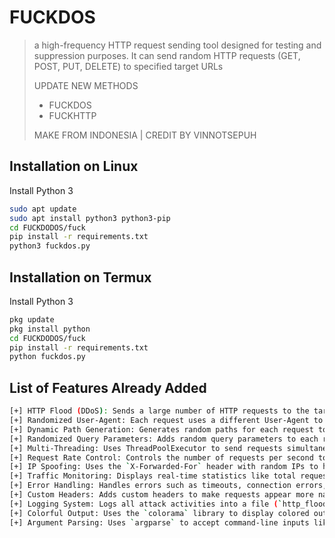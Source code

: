 # FUCKDOS

> a high-frequency HTTP request sending tool designed for testing and suppression purposes. It can send random HTTP requests (GET, POST, PUT, DELETE) to specified target URLs
>
> UPDATE NEW METHODS
> - FUCKDOS
> - FUCKHTTP
>
> MAKE FROM INDONESIA | CREDIT BY VINNOTSEPUH


## Installation on Linux 

Install Python 3

```bash
sudo apt update
sudo apt install python3 python3-pip
cd FUCKDODOS/fuck
pip install -r requirements.txt
python3 fuckdos.py
```

## Installation on Termux

Install Python 3

```bash
pkg update
pkg install python
cd FUCKDODOS/fuck
pip install -r requirements.txt
python fuckdos.py
```

## List of Features Already Added
```bash
[+] HTTP Flood (DDoS): Sends a large number of HTTP requests to the target to overwhelm the server.
[+] Randomized User-Agent: Each request uses a different User-Agent to mimic traffic from various devices.
[+] Dynamic Path Generation: Generates random paths for each request to make detection harder.
[+] Randomized Query Parameters: Adds random query parameters to each request.
[+] Multi-Threading: Uses ThreadPoolExecutor to send requests simultaneously with adjustable thread count.
[+] Request Rate Control: Controls the number of requests per second to avoid being blocked by firewalls or security systems.
[+] IP Spoofing: Uses the `X-Forwarded-For` header with random IPs to hide the original identity.
[+] Traffic Monitoring: Displays real-time statistics like total requests and requests per second.
[+] Error Handling: Handles errors such as timeouts, connection errors, and invalid URLs more effectively.
[+] Custom Headers: Adds custom headers to make requests appear more natural.
[+] Logging System: Logs all attack activities into a file (`http_flood.log`) for further analysis.
[+] Colorful Output: Uses the `colorama` library to display colored output in the terminal.
[+] Argument Parsing: Uses `argparse` to accept command-line inputs like target URLs, thread count, and request rate.
```
